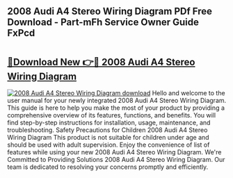 ## 2008 Audi A4 Stereo Wiring Diagram PDf Free Download - Part-mFh Service Owner Guide FxPcd

# <h2><a href="http://dfiwjw9.blite.top/?on=2008+Audi+A4+Stereo+Wiring+Diagram">🔗Download New 👉🔴 2008 Audi A4 Stereo Wiring Diagram</a></h2>

[![2008 Audi A4 Stereo Wiring Diagram download](https://i.imgur.com/lujVjoI.png)](http://dfiwjw9.blite.top/?on=2008+Audi+A4+Stereo+Wiring+Diagram)
Hello and welcome to the user manual for your newly integrated 2008 Audi A4 Stereo Wiring Diagram. This guide is here to help you make the most of your product by providing a comprehensive overview of its features, functions, and benefits. You will find step-by-step instructions for installation, usage, maintenance, and troubleshooting. Safety Precautions for Children 2008 Audi A4 Stereo Wiring Diagram This product is not suitable for children under age and should be used with adult supervision. Enjoy the convenience of list of features while using your new 2008 Audi A4 Stereo Wiring Diagram. We're Committed to Providing Solutions 2008 Audi A4 Stereo Wiring Diagram. Our team is dedicated to resolving your concerns promptly and efficiently.
